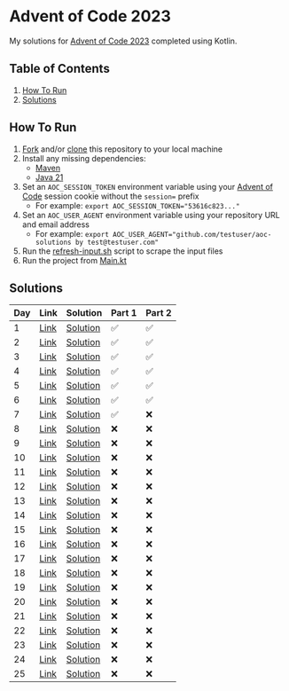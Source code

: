 # Advent of Code 2023

My solutions for [Advent of Code 2023](https://adventofcode.com/2023) completed using Kotlin.

## Table of Contents

1. [How To Run](#how-to-run)
2. [Solutions](#solutions)

## How To Run

1. [Fork](https://github.com/MoritzHayden/aoc-2023/fork) and/or [clone](https://docs.github.com/en/repositories/creating-and-managing-repositories/cloning-a-repository) this repository to your local machine
2. Install any missing dependencies:
    - [Maven](https://maven.apache.org/download.cgi)
    - [Java 21](https://www.oracle.com/java/technologies/downloads/#java21)
3. Set an `AOC_SESSION_TOKEN` environment variable using your [Advent of Code](https://adventofcode.com/) session cookie without the `session=` prefix
   - For example: `export AOC_SESSION_TOKEN="53616c823..."`
4. Set an `AOC_USER_AGENT` environment variable using your repository URL and email address
   - For example: `export AOC_USER_AGENT="github.com/testuser/aoc-solutions by test@testuser.com"`
5. Run the [refresh-input.sh](scripts/refresh-input.sh) script to scrape the input files
6. Run the project from [Main.kt](src/main/kotlin/dev/hmoritz/aoc2023/Main.kt)

## Solutions

| Day | Link                                         | Solution                                                      | Part 1 | Part 2 |
|-----|----------------------------------------------|---------------------------------------------------------------|--------|--------|
| 1   | [Link](https://adventofcode.com/2023/day/1)  | [Solution](src/main/kotlin/dev/hmoritz/aoc2023/days/Day01.kt) | ✅      | ✅      |
| 2   | [Link](https://adventofcode.com/2023/day/2)  | [Solution](src/main/kotlin/dev/hmoritz/aoc2023/days/Day02.kt) | ✅      | ✅      |
| 3   | [Link](https://adventofcode.com/2023/day/3)  | [Solution](src/main/kotlin/dev/hmoritz/aoc2023/days/Day03.kt) | ✅      | ✅      |
| 4   | [Link](https://adventofcode.com/2023/day/4)  | [Solution](src/main/kotlin/dev/hmoritz/aoc2023/days/Day04.kt) | ✅      | ✅      |
| 5   | [Link](https://adventofcode.com/2023/day/5)  | [Solution](src/main/kotlin/dev/hmoritz/aoc2023/days/Day05.kt) | ✅      | ✅      |
| 6   | [Link](https://adventofcode.com/2023/day/6)  | [Solution](src/main/kotlin/dev/hmoritz/aoc2023/days/Day06.kt) | ✅      | ✅      |
| 7   | [Link](https://adventofcode.com/2023/day/7)  | [Solution](src/main/kotlin/dev/hmoritz/aoc2023/days/Day07.kt) | ✅      | ❌      |
| 8   | [Link](https://adventofcode.com/2023/day/8)  | [Solution](src/main/kotlin/dev/hmoritz/aoc2023/days/Day08.kt) | ❌      | ❌      |
| 9   | [Link](https://adventofcode.com/2023/day/9)  | [Solution](src/main/kotlin/dev/hmoritz/aoc2023/days/Day09.kt) | ❌      | ❌      |
| 10  | [Link](https://adventofcode.com/2023/day/10) | [Solution](src/main/kotlin/dev/hmoritz/aoc2023/days/Day10.kt) | ❌      | ❌      |
| 11  | [Link](https://adventofcode.com/2023/day/11) | [Solution](src/main/kotlin/dev/hmoritz/aoc2023/days/Day11.kt) | ❌      | ❌      |
| 12  | [Link](https://adventofcode.com/2023/day/12) | [Solution](src/main/kotlin/dev/hmoritz/aoc2023/days/Day12.kt) | ❌      | ❌      |
| 13  | [Link](https://adventofcode.com/2023/day/13) | [Solution](src/main/kotlin/dev/hmoritz/aoc2023/days/Day13.kt) | ❌      | ❌      |
| 14  | [Link](https://adventofcode.com/2023/day/14) | [Solution](src/main/kotlin/dev/hmoritz/aoc2023/days/Day14.kt) | ❌      | ❌      |
| 15  | [Link](https://adventofcode.com/2023/day/15) | [Solution](src/main/kotlin/dev/hmoritz/aoc2023/days/Day15.kt) | ❌      | ❌      |
| 16  | [Link](https://adventofcode.com/2023/day/16) | [Solution](src/main/kotlin/dev/hmoritz/aoc2023/days/Day16.kt) | ❌      | ❌      |
| 17  | [Link](https://adventofcode.com/2023/day/17) | [Solution](src/main/kotlin/dev/hmoritz/aoc2023/days/Day17.kt) | ❌      | ❌      |
| 18  | [Link](https://adventofcode.com/2023/day/18) | [Solution](src/main/kotlin/dev/hmoritz/aoc2023/days/Day18.kt) | ❌      | ❌      |
| 19  | [Link](https://adventofcode.com/2023/day/19) | [Solution](src/main/kotlin/dev/hmoritz/aoc2023/days/Day19.kt) | ❌      | ❌      |
| 20  | [Link](https://adventofcode.com/2023/day/20) | [Solution](src/main/kotlin/dev/hmoritz/aoc2023/days/Day20.kt) | ❌      | ❌      |
| 21  | [Link](https://adventofcode.com/2023/day/21) | [Solution](src/main/kotlin/dev/hmoritz/aoc2023/days/Day21.kt) | ❌      | ❌      |
| 22  | [Link](https://adventofcode.com/2023/day/22) | [Solution](src/main/kotlin/dev/hmoritz/aoc2023/days/Day22.kt) | ❌      | ❌      |
| 23  | [Link](https://adventofcode.com/2023/day/23) | [Solution](src/main/kotlin/dev/hmoritz/aoc2023/days/Day23.kt) | ❌      | ❌      |
| 24  | [Link](https://adventofcode.com/2023/day/24) | [Solution](src/main/kotlin/dev/hmoritz/aoc2023/days/Day24.kt) | ❌      | ❌      |
| 25  | [Link](https://adventofcode.com/2023/day/25) | [Solution](src/main/kotlin/dev/hmoritz/aoc2023/days/Day25.kt) | ❌      | ❌      |
